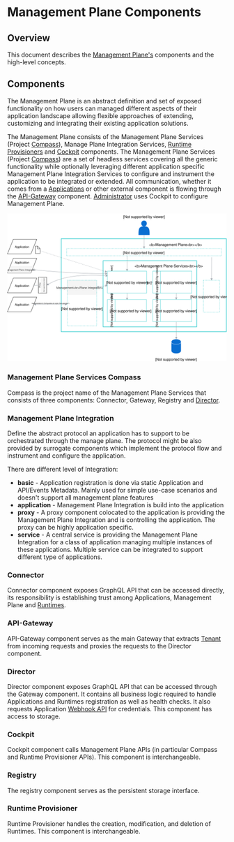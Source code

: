 # Management Plane Components

## Overview

This document describes the [Management Plane's](./../terminology.md#Management-Plane) components and the high-level concepts.

## Components

The Management Plane is an abstract definition and set of exposed functionality on how users can managed different aspects of their application landscape allowing flexible approaches of extending, customizing and integrating their existing application solutions.

The Management Plane consists of the Management Plane Services (Project [Compass](./../terminology.md#MP-Compass)), Manage Plane Integration Services, [Runtime Provisioners](./../terminology.md#MP-Runtime-Provisioner) and [Cockpit](./../terminology.md#MP-Cockpit) components. The Management Plane Services (Project [Compass](./../terminology.md#MP-Compass)) are a set of headless services covering all the generic functionality while optionally leveraging different application specific Management Plane Integration Services to configure and instrument the application to be integrated or extended. All communication, whether it comes from a [Applications](./../terminology.md#Application) or other external component is flowing through the [API-Gateway](./../terminology.md#MP-Gateway) component. [Administrator](./../terminology.md#Administrator) uses Cockpit to configure Management Plane.


![Management Plane Components](./assets/mp-components.svg)

### Management Plane Services Compass

Compass is the project name of the Management Plane Services that consists of three components: Connector, Gateway, Registry and [Director](./../terminology.md#MP-Director).

### Management Plane Integration

Define the abstract protocol an application has to support to be orchestrated through the manage plane. The protocol might be also provided by surrogate components which implement the protocol flow and instrument and configure the application.

There are different level of Integration:

- **basic** - Application registration is done via static Application and API/Events Metadata. Mainly used for simple use-case scenarios and doesn't support all management plane features
- **application** - Management Plane Integration is build into the application
- **proxy** - A proxy component colocated to the application is providing the Management Plane Integration and is controlling the application. The proxy can be highly application specific.
- **service** - A central service is providing the Management Plane Integration for a class of application managing multiple instances of these applications. Multiple service can be integrated to support different type of applications.

### Connector

Connector component exposes GraphQL API that can be accessed directly, its responsibility is establishing trust among Applications, Management Plane and [Runtimes](./../terminology.md#Runtime).

### API-Gateway

API-Gateway component serves as the main Gateway that extracts [Tenant](./../terminology.md#MP-Tenant) from incoming requests and proxies the requests to the Director component.

### Director

Director component exposes GraphQL API that can be accessed through the Gateway component. It contains all business logic required to handle Applications and Runtimes registration as well as health checks. It also requests Application [Webhook API](./../terminology.md#Application-Webhook-API) for credentials. This component has access to storage.

### Cockpit

Cockpit component calls Management Plane APIs (in particular Compass and Runtime Provisioner APIs). This component is interchangeable.

### Registry

The registry component serves as the persistent storage interface.


### Runtime Provisioner

Runtime Provisioner handles the creation, modification, and deletion of Runtimes. This component is interchangeable.
